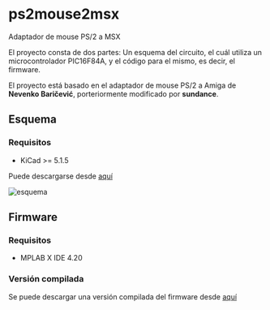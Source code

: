 # ps2mouse2msx

Adaptador de mouse PS/2 a MSX

El proyecto consta de dos partes: Un esquema del circuito, el cuál utiliza un microcontrolador PIC16F84A, y el código para el mismo, es decir, el firmware.

El proyecto está basado en el adaptador de mouse PS/2 a Amiga de **Nevenko Baričević**, porteriormente modificado por **sundance**.

## Esquema

### Requisitos

* KiCad >= 5.1.5

Puede descargarse desde [aquí](https://github.com/fernandocamussi/ps2mouse2msx/tree/main/schematic)

![esquema](https://user-images.githubusercontent.com/75378876/175794188-36a1ba7c-e46a-431f-8307-126c1a26419e.png)

## Firmware

### Requisitos

* MPLAB X IDE 4.20

### Versión compilada

Se puede descargar una versión compilada del firmware desde [aquí](https://github.com/fernandocamussi/ps2mouse2msx/tree/main/firmware/build)
